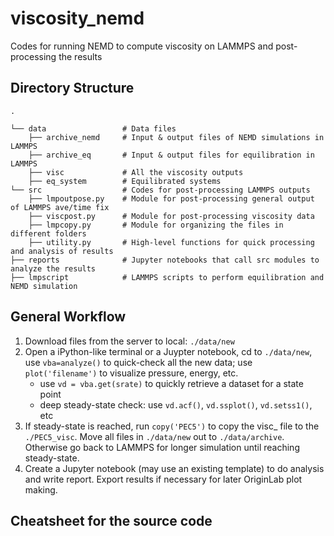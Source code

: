 # viscosity_nemd
 Codes for running NEMD to compute viscosity on LAMMPS and post-processing the results



Directory Structure
------
    .

    └── data                 # Data files
        ├── archive_nemd     # Input & output files of NEMD simulations in LAMMPS
        ├── archive_eq       # Input & output files for equilibration in LAMMPS
        ├── visc             # All the viscosity outputs
        ├── eq_system        # Equilibrated systems
    └── src                  # Codes for post-processing LAMMPS outputs
        ├── lmpoutpose.py    # Module for post-processing general output of LAMMPS ave/time fix
        ├── viscpost.py      # Module for post-processing viscosity data
        ├── lmpcopy.py       # Module for organizing the files in different folders    
        ├── utility.py       # High-level functions for quick processing and analysis of results
    ├── reports              # Jupyter notebooks that call src modules to analyze the results
    ├── lmpscript            # LAMMPS scripts to perform equilibration and NEMD simulation


General Workflow
------
1.	Download files from the server to local:  ```./data/new```
2.	Open a iPython-like terminal or a Juypter notebook, cd to ```./data/new```, use ```vba=analyze()``` to quick-check all the new data; use ```plot('filename')``` to visualize pressure, energy, etc.
    * use ```vd = vba.get(srate)``` to quickly retrieve a dataset for a state point
    * deep steady-state check: use ```vd.acf()```, ```vd.ssplot()```, ```vd.setss1()```, etc
3.	If steady-state is reached, run ```copy('PEC5')``` to copy the visc_ file to the ```./PEC5_visc```. Move all files in ```./data/new``` out to ```./data/archive```. Otherwise go back to LAMMPS for longer simulation until reaching steady-state.
4.	Create a Jupyter notebook (may use an existing template) to do analysis and write report.  Export results if necessary for later OriginLab plot making.


Cheatsheet for the source code
------
